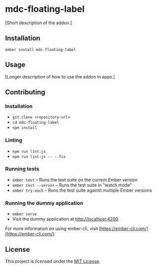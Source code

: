 mdc-floating-label
==============================================================================

[Short description of the addon.]

Installation
------------------------------------------------------------------------------

```
ember install mdc-floating-label
```


Usage
------------------------------------------------------------------------------

[Longer description of how to use the addon in apps.]


Contributing
------------------------------------------------------------------------------

### Installation

* `git clone <repository-url>`
* `cd mdc-floating-label`
* `npm install`

### Linting

* `npm run lint:js`
* `npm run lint:js -- --fix`

### Running tests

* `ember test` – Runs the test suite on the current Ember version
* `ember test --server` – Runs the test suite in "watch mode"
* `ember try:each` – Runs the test suite against multiple Ember versions

### Running the dummy application

* `ember serve`
* Visit the dummy application at [http://localhost:4200](http://localhost:4200).

For more information on using ember-cli, visit [https://ember-cli.com/](https://ember-cli.com/).

License
------------------------------------------------------------------------------

This project is licensed under the [MIT License](LICENSE.md).
